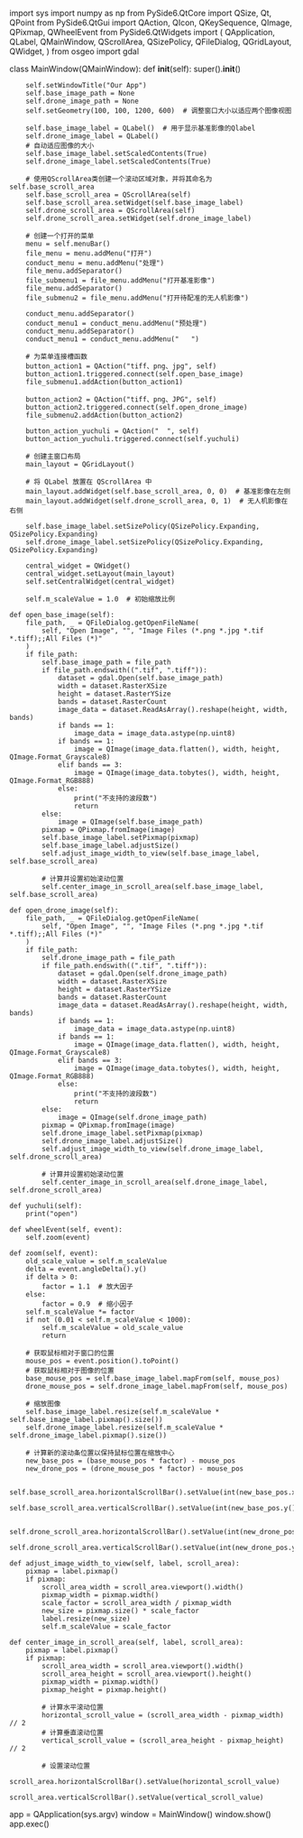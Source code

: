import sys
import numpy as np
from PySide6.QtCore import QSize, Qt, QPoint
from PySide6.QtGui import QAction, QIcon, QKeySequence, QImage, QPixmap, QWheelEvent
from PySide6.QtWidgets import (
    QApplication,
    QLabel,
    QMainWindow,
    QScrollArea,
    QSizePolicy,
    QFileDialog,
    QGridLayout,
    QWidget,
)
from osgeo import gdal

class MainWindow(QMainWindow):
    def __init__(self):
        super().__init__()

        self.setWindowTitle("Our App")
        self.base_image_path = None
        self.drone_image_path = None
        self.setGeometry(100, 100, 1200, 600)  # 调整窗口大小以适应两个图像视图

        self.base_image_label = QLabel()  # 用于显示基准影像的Qlabel
        self.drone_image_label = QLabel()
        # 自动适应图像的大小
        self.base_image_label.setScaledContents(True)
        self.drone_image_label.setScaledContents(True)

        # 使用QScrollArea类创建一个滚动区域对象，并将其命名为self.base_scroll_area
        self.base_scroll_area = QScrollArea(self)
        self.base_scroll_area.setWidget(self.base_image_label)
        self.drone_scroll_area = QScrollArea(self)
        self.drone_scroll_area.setWidget(self.drone_image_label)

        # 创建一个打开的菜单
        menu = self.menuBar()
        file_menu = menu.addMenu("打开")
        conduct_menu = menu.addMenu("处理")
        file_menu.addSeparator()
        file_submenu1 = file_menu.addMenu("打开基准影像")
        file_menu.addSeparator()
        file_submenu2 = file_menu.addMenu("打开待配准的无人机影像")

        conduct_menu.addSeparator()
        conduct_menu1 = conduct_menu.addMenu("预处理")
        conduct_menu.addSeparator()
        conduct_menu1 = conduct_menu.addMenu("   ")

        # 为菜单连接槽函数
        button_action1 = QAction("tiff、png、jpg", self)
        button_action1.triggered.connect(self.open_base_image)
        file_submenu1.addAction(button_action1)

        button_action2 = QAction("tiff、png、JPG", self)
        button_action2.triggered.connect(self.open_drone_image)
        file_submenu2.addAction(button_action2)

        button_action_yuchuli = QAction("  ", self)
        button_action_yuchuli.triggered.connect(self.yuchuli)

        # 创建主窗口布局
        main_layout = QGridLayout()

        # 将 QLabel 放置在 QScrollArea 中
        main_layout.addWidget(self.base_scroll_area, 0, 0)  # 基准影像在左侧
        main_layout.addWidget(self.drone_scroll_area, 0, 1)  # 无人机影像在右侧

        self.base_image_label.setSizePolicy(QSizePolicy.Expanding, QSizePolicy.Expanding)
        self.drone_image_label.setSizePolicy(QSizePolicy.Expanding, QSizePolicy.Expanding)

        central_widget = QWidget()
        central_widget.setLayout(main_layout)
        self.setCentralWidget(central_widget)

        self.m_scaleValue = 1.0  # 初始缩放比例

    def open_base_image(self):
        file_path, _ = QFileDialog.getOpenFileName(
            self, "Open Image", "", "Image Files (*.png *.jpg *.tif *.tiff);;All Files (*)"
        )
        if file_path:
            self.base_image_path = file_path
            if file_path.endswith((".tif", ".tiff")):
                dataset = gdal.Open(self.base_image_path)
                width = dataset.RasterXSize
                height = dataset.RasterYSize
                bands = dataset.RasterCount
                image_data = dataset.ReadAsArray().reshape(height, width, bands)
                if bands == 1:
                    image_data = image_data.astype(np.uint8)
                if bands == 1:
                    image = QImage(image_data.flatten(), width, height, QImage.Format_Grayscale8)
                elif bands == 3:
                    image = QImage(image_data.tobytes(), width, height, QImage.Format_RGB888)
                else:
                    print("不支持的波段数")
                    return
            else:
                image = QImage(self.base_image_path)
            pixmap = QPixmap.fromImage(image)
            self.base_image_label.setPixmap(pixmap)
            self.base_image_label.adjustSize()
            self.adjust_image_width_to_view(self.base_image_label, self.base_scroll_area)

            # 计算并设置初始滚动位置
            self.center_image_in_scroll_area(self.base_image_label, self.base_scroll_area)

    def open_drone_image(self):
        file_path, _ = QFileDialog.getOpenFileName(
            self, "Open Image", "", "Image Files (*.png *.jpg *.tif *.tiff);;All Files (*)"
        )
        if file_path:
            self.drone_image_path = file_path
            if file_path.endswith((".tif", ".tiff")):
                dataset = gdal.Open(self.drone_image_path)
                width = dataset.RasterXSize
                height = dataset.RasterYSize
                bands = dataset.RasterCount
                image_data = dataset.ReadAsArray().reshape(height, width, bands)
                if bands == 1:
                    image_data = image_data.astype(np.uint8)
                if bands == 1:
                    image = QImage(image_data.flatten(), width, height, QImage.Format_Grayscale8)
                elif bands == 3:
                    image = QImage(image_data.tobytes(), width, height, QImage.Format_RGB888)
                else:
                    print("不支持的波段数")
                    return
            else:
                image = QImage(self.drone_image_path)
            pixmap = QPixmap.fromImage(image)
            self.drone_image_label.setPixmap(pixmap)
            self.drone_image_label.adjustSize()
            self.adjust_image_width_to_view(self.drone_image_label, self.drone_scroll_area)

            # 计算并设置初始滚动位置
            self.center_image_in_scroll_area(self.drone_image_label, self.drone_scroll_area)

    def yuchuli(self):
        print("open")

    def wheelEvent(self, event):
        self.zoom(event)

    def zoom(self, event):
        old_scale_value = self.m_scaleValue
        delta = event.angleDelta().y()
        if delta > 0:
            factor = 1.1  # 放大因子
        else:
            factor = 0.9  # 缩小因子
        self.m_scaleValue *= factor
        if not (0.01 < self.m_scaleValue < 1000):
            self.m_scaleValue = old_scale_value
            return

        # 获取鼠标相对于窗口的位置
        mouse_pos = event.position().toPoint()
        # 获取鼠标相对于图像的位置
        base_mouse_pos = self.base_image_label.mapFrom(self, mouse_pos)
        drone_mouse_pos = self.drone_image_label.mapFrom(self, mouse_pos)

        # 缩放图像
        self.base_image_label.resize(self.m_scaleValue * self.base_image_label.pixmap().size())
        self.drone_image_label.resize(self.m_scaleValue * self.drone_image_label.pixmap().size())

        # 计算新的滚动条位置以保持鼠标位置在缩放中心
        new_base_pos = (base_mouse_pos * factor) - mouse_pos
        new_drone_pos = (drone_mouse_pos * factor) - mouse_pos

        self.base_scroll_area.horizontalScrollBar().setValue(int(new_base_pos.x()))
        self.base_scroll_area.verticalScrollBar().setValue(int(new_base_pos.y()))

        self.drone_scroll_area.horizontalScrollBar().setValue(int(new_drone_pos.x()))
        self.drone_scroll_area.verticalScrollBar().setValue(int(new_drone_pos.y()))

    def adjust_image_width_to_view(self, label, scroll_area):
        pixmap = label.pixmap()
        if pixmap:
            scroll_area_width = scroll_area.viewport().width()
            pixmap_width = pixmap.width()
            scale_factor = scroll_area_width / pixmap_width
            new_size = pixmap.size() * scale_factor
            label.resize(new_size)
            self.m_scaleValue = scale_factor

    def center_image_in_scroll_area(self, label, scroll_area):
        pixmap = label.pixmap()
        if pixmap:
            scroll_area_width = scroll_area.viewport().width()
            scroll_area_height = scroll_area.viewport().height()
            pixmap_width = pixmap.width()
            pixmap_height = pixmap.height()

            # 计算水平滚动位置
            horizontal_scroll_value = (scroll_area_width - pixmap_width) // 2
            # 计算垂直滚动位置
            vertical_scroll_value = (scroll_area_height - pixmap_height) // 2

            # 设置滚动位置
            scroll_area.horizontalScrollBar().setValue(horizontal_scroll_value)
            scroll_area.verticalScrollBar().setValue(vertical_scroll_value)

app = QApplication(sys.argv)
window = MainWindow()
window.show()
app.exec()
